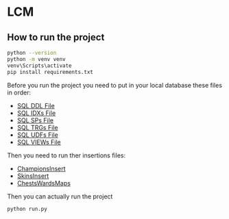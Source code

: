 # LCM

## How to run the project
```bash
python --version
python -m venv venv
venv\Scripts\activate
pip install requirements.txt
```

Before you run the project you need to put in your local database these files in order:

- [SQL DDL File](docs/DDL.sql "SQLFileQuestion")
- [SQL IDXs File](docs/IDXs.sql "SQLFileQuestion")
- [SQL SPs File](docs/IDXs.sql "SQLFileQuestion")
- [SQL TRGs File](docs/IDXs.sql "SQLFileQuestion")
- [SQL UDFs File](docs/IDXs.sql "SQLFileQuestion")
- [SQL VIEWs File](docs/IDXs.sql "SQLFileQuestion")

Then you need to run ther insertions files:

- [ChampionsInsert](docs/insertions/championsInsert.py "inserts")
- [SkinsInsert](docs/insertions/skinsInsert.py "inserts")
- [ChestsWardsMaps](docs/insertions/chests&wardsInsert.sql "inserts")

Then you can actually run the project
```bash
python run.py
```
